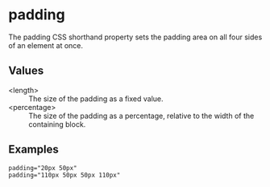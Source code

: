 # padding

The padding CSS shorthand property sets the padding area on all four sides of an element at once.

## Values

<dl>
<dt>&lt;length&gt;</dt>
<dd>The size of the padding as a fixed value.</dd>
<dt>&lt;percentage&gt;</dt>
<dd>The size of the padding as a percentage, relative to the width of the containing block.</dd>
</dl>

## Examples

```
padding="20px 50px"
padding="110px 50px 50px 110px"
```
